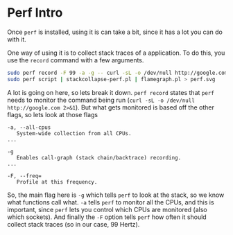 # Perf Intro

Once `perf` is installed, using it is can take a bit, since it has a lot you can do with it.

One way of using it is to collect stack traces of a application.  To do this, you use the `record` command with a few arguments.

```bash
sudo perf record -F 99 -a -g -- curl -sL -o /dev/null http://google.com 2>&1
sudo perf script | stackcollapse-perf.pl | flamegraph.pl > perf.svg
```

A lot is going on here, so lets break it down.  `perf record` states that `perf` needs to monitor the command being run (`curl -sL -o /dev/null http://google.com 2>&1`). But what gets monitored is based off the other flags, so lets look at those flags

```man
-a, --all-cpus
   System-wide collection from all CPUs.
...

-g
   Enables call-graph (stack chain/backtrace) recording.
...

-F, --freq=
   Profile at this frequency.
```

So, the main flag here is `-g` which tells `perf` to look at the stack, so we know what functions call what.  `-a` tells `perf` to monitor all the CPUs, and this is important, since `perf` lets you control which CPUs are monitored (also which sockets). And finally the `-F` option tells `perf` how often it should collect stack traces (so in our case, 99 Hertz).

